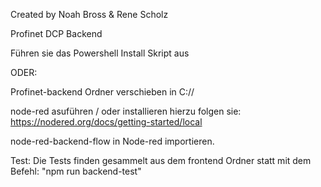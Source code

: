 Created by Noah Bross & Rene Scholz

Profinet DCP Backend

Führen sie das Powershell Install Skript aus

ODER:

Profinet-backend Ordner verschieben in C://

node-red asuführen / oder installieren 
hierzu folgen sie: https://nodered.org/docs/getting-started/local

node-red-backend-flow in Node-red importieren. 


Test:
Die Tests finden gesammelt aus dem frontend Ordner statt mit dem Befehl:
"npm run backend-test"
